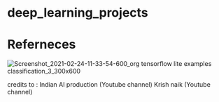 # deep_learning_projects
# Referneces

![Screenshot_2021-02-24-11-33-54-600_org tensorflow lite examples classification_3_300x600](https://user-images.githubusercontent.com/63334004/108964419-759d7e00-76a1-11eb-9149-7e7584b9327d.jpg)




credits to : Indian AI production (Youtube channel)
             Krish naik (Youtube channel)
